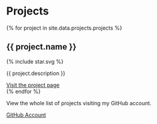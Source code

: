 <h1 class="projects__title">Projects</h1>

<section class="projects__slider" data-bottom-top="opacity: 0; transform: scale(0.5);" data-center-top="opacity: 1; transform: scale(1);">
  {% for project in site.data.projects.projects %}
    <article class="project">
      <h2 class="project__title">{{ project.name }}</h2>
      <div class="stars-counter" data-author="{{ project.author}}" data-project="{{ project.project }}">
        {% include star.svg %}
        <span class="stars-counter__number"></span>
      </div>
      <p class="project__description">{{ project.description }}</p>
      <a class="button" href="{{ project.url }}" target="_blank">Visit the project page</a>
    </article>
  {% endfor %}
</section>

<section class="projects__more">
  <p class="projects__more-description">
    View the whole list of projects visiting my GitHub account.
  </p>
  <a href="{{site.data.about.github}}" target="_blank" class="button button--big">GitHub Account</a>
  
</section>
